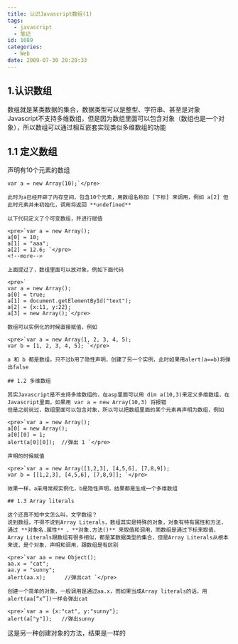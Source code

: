 ```yaml
---
title: 认识Javascript数组(1)
tags:
  - javascript
  - 笔记
id: 1089
categories:
  - Web
date: 2009-07-30 20:20:33
---
```


## 1.认识数组

数组就是某类数据的集合，数据类型可以是整型、字符串、甚至是对象
Javascript不支持多维数组，但是因为数组里面可以包含对象（数组也是一个对象），所以数组可以通过相互嵌套实现类似多维数组的功能

## 1.1 定义数组

声明有10个元素的数组

    var a = new Array(10);`</pre>

    此时为a已经开辟了内存空间，包含10个元素，用数组名称加 [下标] 来调用，例如 a[2] 但此时元素并未初始化，调用将返回 **undefined**

    以下代码定义了个可变数组，并进行赋值

    <pre>`var a = new Array();
    a[0] = 10;
    a[1] = "aaa";
    a[2] = 12.6; `</pre>
    <!--more-->

    上面提过了，数组里面可以放对象，例如下面代码

    <pre>`
    var a = new Array();
    a[0] = true;
    a[1] = document.getElementById("text");
    a[2] = {x:11, y:22};
    a[3] = new Array();`</pre>

    数组可以实例化的时候直接赋值，例如

    <pre>`var a = new Array(1, 2, 3, 4, 5);
    var b = [1, 2, 3, 4, 5]; `</pre>

    a 和 b 都是数组，只不过b用了隐性声明，创建了另一个实例，此时如果用alert(a==b)将弹出false

    ## 1.2 多维数组

    其实Javascript是不支持多维数组的，在asp里面可以用 dim a(10,3)来定义多维数组，在Javascript里面，如果用 var a = new Array(10,3) 将报错
    但是之前说过，数组里面可以包含对象，所以可以把数组里面的某个元素再声明为数组，例如

    <pre>`var a = new Array();
    a[0] = new Array();
    a[0][0] = 1;
    alert(a[0][0]);  //弹出 1 `</pre>

    声明的时候赋值

    <pre>`var a = new Array([1,2,3], [4,5,6], [7,8,9]);
    var b = [[1,2,3], [4,5,6], [7,8,9]]; `</pre>

    效果一样，a采用常规实例化，b是隐性声明，结果都是生成一个多维数组

    ## 1.3 Array literals

    这个还真不知中文怎么叫，文字数组？
    说到数组，不得不说到Array Literals，数组其实是特殊的对象，对象有特有属性和方法，通过 **对象名.属性** 、**对象.方法()** 来取值和调用，而数组是通过下标来取值，Array Literals跟数组有很多相似，都是某数据类型的集合，但是Array Literals从根本来说，是个对象，声明和调用，跟数组是有区别

    <pre>`var aa = new Object();
    aa.x = "cat";
    aa.y = "sunny";
    alert(aa.x);      //弹出cat `</pre>

    创建一个简单的对象，一般调用是通过aa.x，而如果当成Array literals的话，用alert(aa[“x”])一样会弹出cat

    <pre>`var a = {x:"cat", y:"sunny"};
    alert(a["y"]);   //弹出sunny  

这是另一种创建对象的方法，结果是一样的